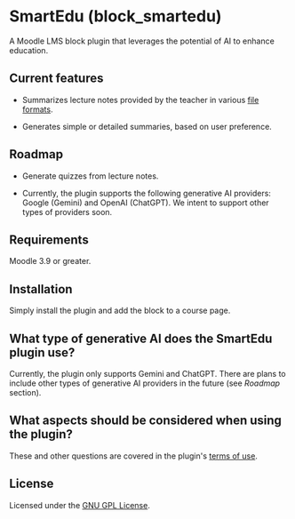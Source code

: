 SmartEdu (block_smartedu) 
====================

A Moodle LMS block plugin that leverages the potential of AI to enhance education.

Current features
--------

- Summarizes lecture notes provided by the teacher in various [file formats](file-formats.md).

- Generates simple or detailed summaries, based on user preference.

Roadmap
--------

- Generate quizzes from lecture notes.

- Currently, the plugin supports the following generative AI providers: Google (Gemini) and OpenAI (ChatGPT). We intent to support other types of providers soon.

Requirements
------------

Moodle 3.9 or greater.

Installation
------------

Simply install the plugin and add the block to a course page. 

What type of generative AI does the SmartEdu plugin use?
-------------------------------------

Currently, the plugin only supports Gemini and ChatGPT. There are plans to include other types of generative AI providers in the future (see _Roadmap_ section).

What aspects should be considered when using the plugin?
------------------------------------

These and other questions are covered in the plugin's [terms of use](terms-of-use.md).

License
-------

Licensed under the [GNU GPL License](LICENSE).

